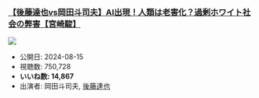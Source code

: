 ### [【後藤達也vs岡田斗司夫】AI出現！人類は老害化？過剰ホワイト社会の弊害【宮崎駿】](https://www.youtube.com/watch?v=aHfLArP4Q_8)
[![](https://img.youtube.com/vi/aHfLArP4Q_8/sddefault.jpg)](https://www.youtube.com/watch?v=aHfLArP4Q_8)
-   公開日: 2024-08-15
-   視聴数: 750,728
-   **いいね数: 14,867**
-   出演者: 岡田斗司夫, [後藤達也](/rehacq_fan/people/後藤達也 "wikilink")

